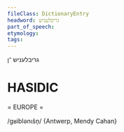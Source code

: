 ```yaml
---
fileClass: DictionaryEntry
headword: גריבלעניש
part_of_speech: 
etymology: 
tags: 
---
```

גריבלעניש
־ן

HASIDIC
=======
= EUROPE = 

/gʁiblənɩšn̩/ {Antwerp, Mendy Cahan}